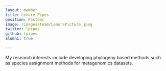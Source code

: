 ```yaml
---
layout: member
title: Lenore Pipes
position: Postdoc
image: /images/team/LenorePicture.jpeg
twitter: lpipes
github: lpipes
alumni: true

---
```


My research interests include developing phylogeny based methods such as species assignment methods for metagenomics datasets.
